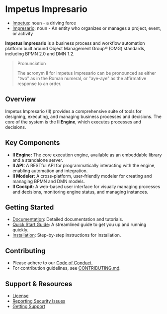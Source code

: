 # Impetus Impresario

- [Impetus](https://www.merriam-webster.com/dictionary/impetus): noun - a driving force
- [Impresario](https://www.merriam-webster.com/dictionary/impresario): noun - An entity who organizes or manages a project, event, or activity

**Impetus Impresario** is a business process and workflow automation platform built around Object Management Group® (OMG) standards, including BPMN 2.0 and DMN 1.2.

> Pronunciation
>
> The acronym II for Impetus Impresario can be pronounced as either "two" as in the Roman numeral, or "aye-aye" as the affirmative response to an order.

## Overview

Impetus Impresario (II) provides a comprehensive suite of tools for designing, executing, and managing business processes and decisions.  The core of the system is the **II Engine**, which executes processes and decisions.

## Key Components

- **II Engine:** The core execution engine, available as an embeddable library and a standalone server.
- **II API:** A RESTful API for programmatically interacting with the engine, enabling automation and integration.
- **II Modeler:** A cross-platform, user-friendly modeler for creating and managing BPMN and DMN models.
- **II Cockpit:** A web-based user interface for visually managing processes and decisions, monitoring engine status, and managing instances.

## Getting Started

- [Documentation](docs/index.md):  Detailed documentation and tutorials.
- [Quick Start Guide](docs/quickstart.md): A streamlined guide to get you up and running quickly.
- [Installation](docs/installation.md):  Step-by-step instructions for installation.

## Contributing

- Please adhere to our [Code of Conduct](CODE_OF_CONDUCT.md).
- For contribution guidelines, see [CONTRIBUTING.md](CONTRIBUTING.md).

## Support & Resources

- [License](LICENSE.md)
- [Reporting Security Issues](SECURITY.md)
- [Getting Support](SUPPORT.md)

